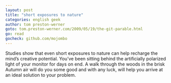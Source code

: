 ```yaml
---
layout: post
title: "short exposures to nature"
categories: english geek
author: tom preston-werner
goto: tom.preston-werner.com/2009/05/19/the-git-parable.html
go: read
gocheck: github.com/mojombo
---
```


Studies show that even short exposures to nature can help recharge the mind’s creative potential. You’ve been sitting behind the artificially polarized light of your monitor for days on end. A walk through the woods in the brisk Autumn air will do you some good and with any luck, will help you arrive at an ideal solution to your problem.
